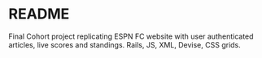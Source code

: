 # README
Final Cohort project replicating ESPN FC website with user authenticated articles, live scores and standings. 
Rails, JS, XML, Devise, CSS grids.
